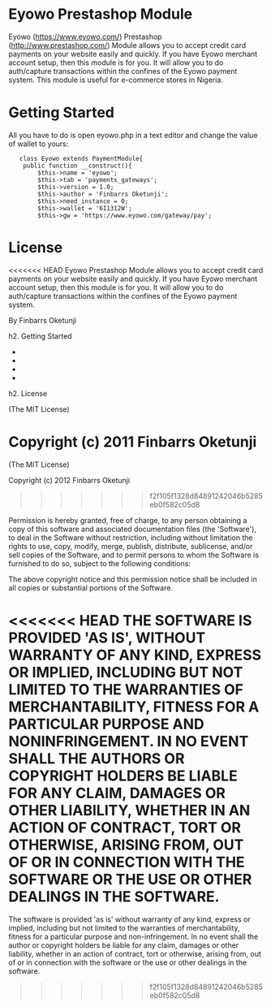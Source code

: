 Eyowo Prestashop Module
=======================

Eyowo (https://www.eyowo.com/) Prestashop (http://www.prestashop.com/) Module allows you to accept credit card payments on your website easily and quickly. If you have Eyowo merchant account setup, then this module is for you. It will allow you to do auth/capture transactions within the confines of the Eyowo payment system. This module is useful for e-commerce stores in Nigeria.

Getting Started
================

All you have to do is open eyowo.php in a text editor and change the value of wallet to yours:

       class Eyowo extends PaymentModule{
        public function __construct(){
            $this->name = 'eyowo';
            $this->tab = 'payments_gateways';
            $this->version = 1.0;
            $this->author = 'Finbarrs Oketunji';
            $this->need_instance = 0;
            $this->wallet = '6I1312W';  
            $this->gw = 'https://www.eyowo.com/gateway/pay';

License
================

<<<<<<< HEAD
Eyowo Prestashop Module allows you to accept credit card payments on your website easily and quickly. If you have Eyowo merchant account setup, then this module is for you. It will allow you to do auth/capture transactions within the confines of the Eyowo payment system.

By Finbarrs Oketunji

h2. Getting Started

*
*
*
*

h2. License

(The MIT License)

Copyright (c) 2011 Finbarrs Oketunji
=======
(The MIT License)

Copyright (c) 2012 Finbarrs Oketunji
>>>>>>> f2f105f1328d84891242046b5285eb0f582c05d8

Permission is hereby granted, free of charge, to any person obtaining a copy of this software and associated documentation files (the 'Software'), to deal in the Software without restriction, including without limitation the rights to use, copy, modify, merge, publish, distribute, sublicense, and/or sell copies of the Software, and to permit persons to whom the Software is furnished to do so, subject to the following conditions:

The above copyright notice and this permission notice shall be included in all copies or substantial portions of the Software.

<<<<<<< HEAD
THE SOFTWARE IS PROVIDED 'AS IS', WITHOUT WARRANTY OF ANY KIND, EXPRESS OR IMPLIED, INCLUDING BUT NOT LIMITED TO THE WARRANTIES OF MERCHANTABILITY, FITNESS FOR A PARTICULAR PURPOSE AND NONINFRINGEMENT. IN NO EVENT SHALL THE AUTHORS OR COPYRIGHT HOLDERS BE LIABLE FOR ANY CLAIM, DAMAGES OR OTHER LIABILITY, WHETHER IN AN ACTION OF CONTRACT, TORT OR OTHERWISE, ARISING FROM, OUT OF OR IN CONNECTION WITH THE SOFTWARE OR THE USE OR OTHER DEALINGS IN THE SOFTWARE.
=======
The software is provided 'as is' without warranty of any kind, express or implied, including but not limited to the warranties of merchantability, fitness for a particular purpose and non-infringement. In no event shall the author or copyright holders be liable for any claim, damages or other liability, whether in an action of contract, tort or otherwise, arising from, out of or in connection with the software or the use or other dealings in the software.
>>>>>>> f2f105f1328d84891242046b5285eb0f582c05d8
